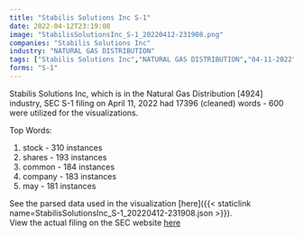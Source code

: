 ```yaml
---
title: "Stabilis Solutions Inc S-1"
date: 2022-04-12T23:19:08
image: "StabilisSolutionsInc_S-1_20220412-231908.png"
companies: "Stabilis Solutions Inc"
industry: "NATURAL GAS DISTRIBUTION"
tags: ["Stabilis Solutions Inc","NATURAL GAS DISTRIBUTION","04-11-2022","S-1"]
forms: "S-1"
---
```

Stabilis Solutions Inc, which is in the Natural Gas Distribution [4924] industry, SEC S-1 filing on April 11, 2022 had 17396 (cleaned) words - 600 were utilized for the visualizations.

Top Words:
1. stock - 310 instances
2. shares - 193 instances
3. common - 184 instances
4. company - 183 instances
5. may - 181 instances


See the parsed data used in the visualization [here]({{< staticlink name=StabilisSolutionsInc_S-1_20220412-231908.json >}}).  
View the actual filing on the SEC website [here](https://www.sec.gov/Archives/edgar/data/1043186/0001628280-22-008875.txt)